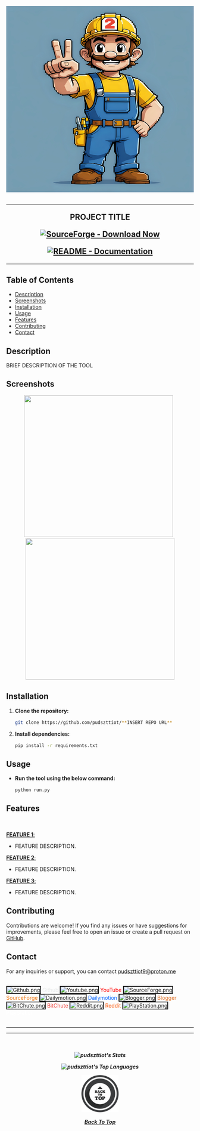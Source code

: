   <a name="top"></a>

<p align="center">
  <img width="660" height="500" src="https://raw.githubusercontent.com/pudszttiot/ReqBuilder2/refs/heads/main/Images/ReqBuilder2_2.png">
</p>

<h2 align="center">

---

PROJECT TITLE


[![SourceForge - Download Now](https://img.shields.io/badge/SourceForge-Download_Now-2E8B57?logo=sourceforge)](https://sourceforge.net/projects/reqbuilder/files/latest/download)

[![README - Documentation](https://img.shields.io/badge/README-Documentation-2ea44f?logo=readthedocs)](https://pudszttiot.github.io/REPONAME)

---

## Table of Contents

- [Description](#description)
- [Screenshots](#screenshots)
- [Installation](#installation)
- [Usage](#usage)
- [Features](#features)
- [Contributing](#contributing)
- [Contact](#contact)

## Description

BRIEF DESCRIPTION OF THE TOOL

## Screenshots

<p align="center"> 
<img width="400" height="380" src="INSERT IMAGE URL" border="0">
  &nbsp;
<img width="400" height="380" src="INSERT IMAGE URL" border="0">
  </p>

## Installation

1. **Clone the repository:**
   ```bash
   git clone https://github.com/pudszttiot/**INSERT REPO URL**
   ```

2. **Install dependencies:**
   ```bash
   pip install -r requirements.txt
   ```

## Usage
- **Run the tool using the below command:**

   ```bash
   python run.py
   ```

## Features

<br>

<ins>**FEATURE 1**:</ins>
   - FEATURE DESCRIPTION.
   
<ins>**FEATURE 2**:</ins>
   - FEATURE DESCRIPTION.
   
<ins>**FEATURE 3**:</ins>
   - FEATURE DESCRIPTION.


## Contributing

Contributions are welcome! If you find any issues or have suggestions for improvements, please feel free to open an issue or create a pull request on [GitHub](https://github.com/pudszttiot/INSERT_REPO_URL).

## Contact

For any inquiries or support, you can contact [pudszttiot9@proton.me](mailto:pudszttiot9@proton.me)

<br>

<span>
        <img src="https://iili.io/2o8VrAb.png" alt="Github.png" width="50" height="50" border="2">
        <a href="https://github.com/pudszttiot" style="display:inline-block; text-decoration:none; color:#e8eaea;" onclick="openLink('https://github.com/pudszttiot')">Github</a>
        </span>

<span>
        <img src="https://iili.io/2o8WfUX.png" alt="Youtube.png" width="50" height="50" border="2">
        <a href="https://youtube.com/@pudszTTIOT" style="display:inline-block; text-decoration:none; color:#ff0000;" onclick="openLink('https://youtube.com/@pudszTTIOT')">YouTube</a>
        </span>

<span>
        <img src="https://iili.io/2o8W9Dv.png" alt="SourceForge.png" width="50" height="50" border="2">
        <a href="https://sourceforge.net/u/pudszttiot" style="display:inline-block; text-decoration:none; color:#ee730a;" onclick="openLink('https://sourceforge.net/u/pudszttiot')">SourceForge</a>
        </span>

<span>
        <img src="https://iili.io/2o8VgHu.png" alt="Dailymotion.png" width="50" height="50" border="2">
        <a href="https://dailymotion.com/pudszttiot" style="display:inline-block; text-decoration:none; color:#0062ff;" onclick="openLink('https://dailymotion.com/pudszttiot')">Dailymotion</a>
        </span>

<span>
        <img src="https://iili.io/2o8VOV2.png" alt="Blogger.png" width="50" height="50" border="2">
        <a href="https://pudszttiot.blogspot.com" style="display:inline-block; text-decoration:none; color:#df7126;" onclick="openLink('https://pudszttiot.blogspot.com')">Blogger</a>
        </span>

<span>
        <img src="https://iili.io/2o8Vjt4.png" alt="BitChute.png" width="50" height="50" border="2">
        <a href="https://bitchute.com/channel/pudszttiot/" style="display:inline-block; text-decoration:none; color:#f0443c;" onclick="openLink('https://bitchute.com/channel/pudszttiot/')">BitChute</a>
        </span>

<span>
        <img src="https://iili.io/2o8VDUF.png" alt="Reddit.png" width="50" height="50" border="2">
        <a href="https://reddit.com/user/puddsszz" style="display:inline-block; text-decoration:none; color:#fc5404;" onclick="openLink('https://reddit.com/user/puddsszz')">Reddit</a>
        </span>

<span>
        <img src="https://iili.io/2o8VZKP.png" alt="PlayStation.png" width="50" height="50" border="2">
        <a href="https://psnprofiles.com/snippapudsz" style="display:inline-block; text-decoration:none; color:#ffffff;" onclick="openLink('https://psnprofiles.com/snippapudsz')">PlayStation</a>
        </span>

<br>
<br>

---
---
<br> <h5 align="center">

![pudszttiot's Stats](https://github-readme-stats.vercel.app/api?username=pudszttiot&theme=neon&show_icons=true&hide_border=false)

![pudszttiot's Top Languages](https://github-readme-stats.vercel.app/api/top-langs/?username=pudszttiot&theme=neon&show_icons=true&hide_border=false&layout=compact)

[<img width="100" height="100" src="https://raw.githubusercontent.com/pudszttiot/Folder-Templates/main/Images/back-to-top2.png">](#top)

[Back To Top](#top)

<br>
